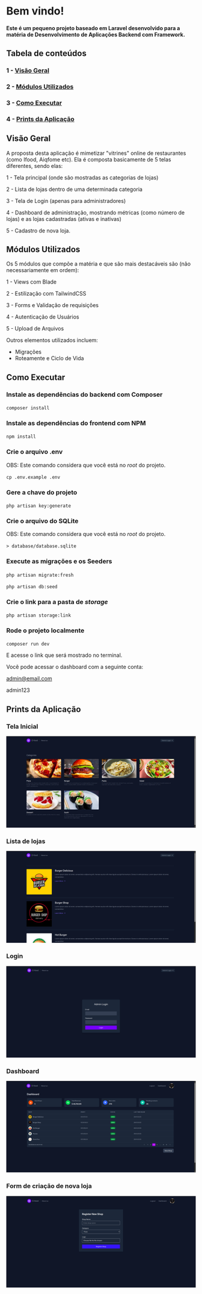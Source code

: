 # Bem vindo!

#### Este é um pequeno projeto baseado em Laravel desenvolvido para a matéria de Desenvolvimento de Aplicações Backend com Framework.

## Tabela de conteúdos

### 1 - [Visão Geral](#visão-geral)
### 2 - [Módulos Utilizados](#módulos-utilizados)
### 3 - [Como Executar](#como-executar)
### 4 - [Prints da Aplicação](#prints-da-aplicação)

## Visão Geral

A proposta desta aplicação é mimetizar "vitrines" online de restaurantes (como Ifood, Aiqfome etc). Ela é composta basicamente de 5 telas diferentes, sendo elas:

1 - Tela principal (onde são mostradas as categorias de lojas)

2 - Lista de lojas dentro de uma determinada categoria

3 - Tela de Login (apenas para administradores)

4 - Dashboard de administração, mostrando métricas (como número de lojas) e as lojas cadastradas (ativas e inativas)

5 - Cadastro de nova loja.

## Módulos Utilizados

Os 5 módulos que compõe a matéria e que são mais destacáveis são (não necessariamente em ordem):

1 - Views com Blade


2 - Estilização com TailwindCSS

3 - Forms e Validação de requisições

4 - Autenticação de Usuários

5 - Upload de Arquivos

Outros elementos utilizados incluem:

- Migrações
- Roteamente e Ciclo de Vida

## Como Executar

### Instale as dependências do backend com Composer

`composer install`

### Instale as dependências do frontend com NPM

`npm install`

### Crie o arquivo .env

OBS: Este comando considera que você está no _root_ do projeto.

`cp .env.example .env`

### Gere a chave do projeto

`php artisan key:generate `

### Crie o arquivo do SQLite

OBS: Este comando considera que você está no _root_ do projeto.

`> database/database.sqlite`

### Execute as migrações e os Seeders

`php artisan migrate:fresh`

`php artisan db:seed`

### Crie o link para a pasta de _storage_

`php artisan storage:link`

### Rode o projeto localmente

`composer run dev`

E acesse o link que será mostrado no terminal.

Você pode acessar o dashboard com a seguinte conta:

admin@email.com

admin123


## Prints da Aplicação

### Tela Inicial

![Tela Inicial](./showcase/tela-inicial.png)

### Lista de lojas

![Lista de Lojas](./showcase/lista-lojas.png)

### Login

![Login](./showcase/login.png)

### Dashboard

![Dashboard](./showcase/dashboard.png)

### Form de criação de nova loja

![Nova Loja](./showcase/new-shop.png)